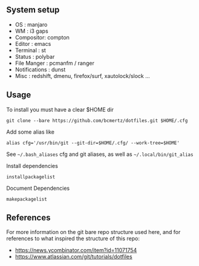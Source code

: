 ## System setup

- OS : manjaro
- WM : i3 gaps
- Compositor: compton
- Editor : emacs
- Terminal : st
- Status : polybar
- File Manger : pcmanfm / ranger
- Notifications : dunst
- Misc : redshift, dmenu, firefox/surf, xautolock/slock ...

## Usage

To install you must have a clear $HOME dir
```
git clone --bare https://github.com/bcmertz/dotfiles.git $HOME/.cfg
```

Add some alias like

```
alias cfg='/usr/bin/git --git-dir=$HOME/.cfg/ --work-tree=$HOME'
```

See `~/.bash_aliases` cfg and git aliases, as well as `~/.local/bin/git_alias`


Install dependencies
```
installpackagelist
```

Document Dependencies
```
makepackagelist
```

## References

For more information on the git bare repo structure used here, and for references to what inspired the structure of this repo:

- https://news.ycombinator.com/item?id=11071754
- https://www.atlassian.com/git/tutorials/dotfiles

